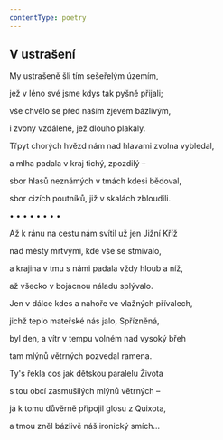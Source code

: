 ```yaml
---
contentType: poetry
---
```


<section>

# V ustrašení

My ustrašeně šli tím sešeřelým územím, 

jež v léno své jsme kdys tak pyšně přijali; 

vše chvělo se před naším zjevem bázlivým, 

i zvony vzdálené, jež dlouho plakaly. 

</section>

<section>

Třpyt chorých hvězd nám nad hlavami zvolna vybledal, 

a mlha padala v kraj tichý, zpozdilý – 

sbor hlasů neznámých v tmách kdesi bědoval, 

sbor cizích poutníků, již v skalách zbloudili. 

</section>

<section>

• • • • • • • • 

</section>

<section>

Až k ránu na cestu nám svítil už jen Jižní Kříž 

nad městy mrtvými, kde vše se stmívalo, 

a krajina v tmu s námi padala vždy hloub a níž, 

až všecko v bojácnou náladu splývalo. 

</section>

<section>

Jen v dálce kdes a nahoře ve vlažných přívalech, 

jichž teplo mateřské nás jalo, Spřízněná, 

byl den, a vítr v tempu volném nad vysoký břeh 

tam mlýnů větrných pozvedal ramena. 

</section>

<section>

Ty's řekla cos jak dětskou paralelu Života 

s tou obcí zasmušilých mlýnů větrných – 

já k tomu důvěrně připojil glosu z Quixota, 

a tmou zněl bázlivě náš ironický smích…

</section>
